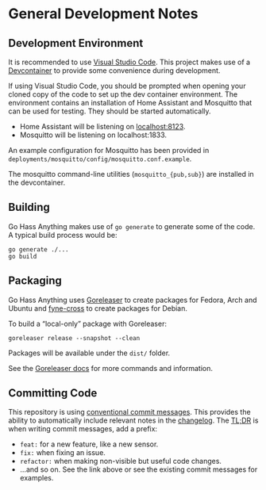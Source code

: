 <!--
 Copyright (c) 2023 Joshua Rich <joshua.rich@gmail.com>
 
 This software is released under the MIT License.
 https://opensource.org/licenses/MIT
-->

# General Development Notes

## Development Environment

It is recommended to use [Visual Studio Code](https://code.visualstudio.com/).
This project makes use of a [Devcontainer](https://containers.dev/) to provide
some convenience during development.

If using Visual Studio Code, you should be prompted when opening your cloned
copy of the code to set up the dev container environment. The environment contains an
installation of Home Assistant and Mosquitto that can be used for testing. They should be
started automatically.

- Home Assistant will be listening on [localhost:8123](http://localhost:8123).
- Mosquitto will be listening on localhost:1833.

An example configuration for Mosquitto has been provided in
`deployments/mosquitto/config/mosquitto.conf.example`.

The mosquitto command-line utilities (`mosquitto_{pub,sub}`) are installed in
the devcontainer.

## Building

Go Hass Anything makes use of `go generate` to generate some of the code. A
typical build process would be:

```shell
go generate ./...
go build
```

## Packaging

Go Hass Anything uses [Goreleaser](https://goreleaser.com/intro/) to create
packages for Fedora, Arch and Ubuntu and
[fyne-cross](https://github.com/fyne-io/fyne-cross) to create packages for
Debian.

To build a “local-only” package with Goreleaser:

```shell
goreleaser release --snapshot --clean
```

Packages will be available under the `dist/` folder.

See the [Goreleaser docs](https://goreleaser.com/quick-start/) for more commands
and information.

## Committing Code

This repository is using [conventional commit
messages](https://www.conventionalcommits.org/en/v1.0.0/#summary). This provides
the ability to automatically include relevant notes in the
[changelog](../CHANGELOG.md). The [TL;DR](https://en.wikipedia.org/wiki/TL;DR)
is when writing commit messages, add a prefix:

- `feat:` for a new feature, like a new sensor.
- `fix:` when fixing an issue.
- `refactor:` when making non-visible but useful code changes.
- …and so on. See the link above or see the existing commit messages for examples.
